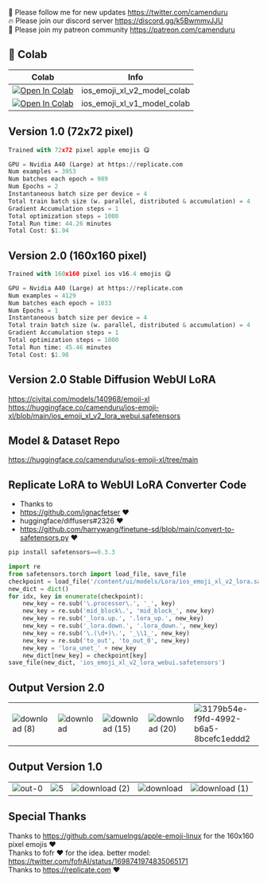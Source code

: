 🐣 Please follow me for new updates https://twitter.com/camenduru <br />
🔥 Please join our discord server https://discord.gg/k5BwmmvJJU <br />
🥳 Please join my patreon community https://patreon.com/camenduru <br />

## 🦒 Colab

| Colab | Info
| --- | --- |
[![Open In Colab](https://colab.research.google.com/assets/colab-badge.svg)](https://colab.research.google.com/github/camenduru/ios-emoji-xl-model-colab/blob/main/ios_emoji_xl_v2_model_colab.ipynb) | ios_emoji_xl_v2_model_colab
[![Open In Colab](https://colab.research.google.com/assets/colab-badge.svg)](https://colab.research.google.com/github/camenduru/ios-emoji-xl-model-colab/blob/main/ios_emoji_xl_v1_model_colab.ipynb) | ios_emoji_xl_v1_model_colab

## Version 1.0 (72x72 pixel)

```py
Trained with 72x72 pixel apple emojis 😋

GPU = Nvidia A40 (Large) at https://replicate.com
Num examples = 3953
Num batches each epoch = 989
Num Epochs = 2
Instantaneous batch size per device = 4
Total train batch size (w. parallel, distributed & accumulation) = 4
Gradient Accumulation steps = 1
Total optimization steps = 1000
Total Run time: 44.26 minutes
Total Cost: $1.94
```

## Version 2.0 (160x160 pixel)

```py
Trained with 160x160 pixel ios v16.4 emojis 😋

GPU = Nvidia A40 (Large) at https://replicate.com
Num examples = 4129
Num batches each epoch = 1033
Num Epochs = 1
Instantaneous batch size per device = 4
Total train batch size (w. parallel, distributed & accumulation) = 4
Gradient Accumulation steps = 1
Total optimization steps = 1000
Total Run time: 45.46 minutes
Total Cost: $1.98
```

## Version 2.0 Stable Diffusion WebUI LoRA
https://civitai.com/models/140968/emoji-xl <br />
https://huggingface.co/camenduru/ios-emoji-xl/blob/main/ios_emoji_xl_v2_lora_webui.safetensors <br />

## Model & Dataset Repo
https://huggingface.co/camenduru/ios-emoji-xl/tree/main

## Replicate LoRA to WebUI LoRA Converter Code
- Thanks to
- https://github.com/ignacfetser ❤
- huggingface/diffusers#2326 ❤
- https://github.com/harrywang/finetune-sd/blob/main/convert-to-safetensors.py ❤

```py
pip install safetensors==0.3.3

import re
from safetensors.torch import load_file, save_file
checkpoint = load_file('/content/ui/models/Lora/ios_emoji_xl_v2_lora.safetensors')
new_dict = dict()
for idx, key in enumerate(checkpoint):
    new_key = re.sub('\.processor\.', '_', key)
    new_key = re.sub('mid_block\.', 'mid_block_', new_key)
    new_key = re.sub('_lora.up.', '.lora_up.', new_key)
    new_key = re.sub('_lora.down.', '.lora_down.', new_key)
    new_key = re.sub('\.(\d+)\.', '_\\1_', new_key)
    new_key = re.sub('to_out', 'to_out_0', new_key)
    new_key = 'lora_unet_' + new_key
    new_dict[new_key] = checkpoint[key]
save_file(new_dict, 'ios_emoji_xl_v2_lora_webui.safetensors')
```

## Output Version 2.0
|  |  |  |  |  |
| --- | --- | --- | --- | --- |
![download (8)](https://github.com/camenduru/ios-emoji-xl-model-colab/assets/54370274/e1b834aa-8342-4d87-86f2-3c47c8bc083e) | ![download](https://github.com/camenduru/ios-emoji-xl-model-colab/assets/54370274/6a7d2424-e29a-40ff-a500-70544e680447) | ![download (15)](https://github.com/camenduru/ios-emoji-xl-model-colab/assets/54370274/0e02f62f-1001-40a9-b8ac-a826506a74cd) | ![download (20)](https://github.com/camenduru/ios-emoji-xl-model-colab/assets/54370274/4f94d267-b190-4808-84e3-e91e83bdf8eb) | ![3179b54e-f9fd-4992-b6a5-8bcefc1eddd2](https://github.com/camenduru/ios-emoji-xl-model-colab/assets/54370274/c5db74ea-572b-4098-a912-847c4c2a7bc9)

## Output Version 1.0
|  |  |  |  |  |
| --- | --- | --- | --- | --- |
![out-0](https://github.com/camenduru/ios-emoji-xl-model-colab/assets/54370274/63ced594-e889-40f5-9d50-dd3cec1efaed) | ![5](https://github.com/camenduru/ios-emoji-xl-model-colab/assets/54370274/1a87d515-38d5-439c-bbd1-523f46de8d1f) | ![download (2)](https://github.com/camenduru/ios-emoji-xl-model-colab/assets/54370274/3c01739f-6094-4eeb-893a-3b4f4ab91337) | ![download](https://github.com/camenduru/ios-emoji-xl-model-colab/assets/54370274/63f7beb3-e4c6-4f29-ba91-c7cc79f2c723) | ![download (1)](https://github.com/camenduru/ios-emoji-xl-model-colab/assets/54370274/6ce8f20f-3a43-4013-9f9c-60765b30892a)

## Special Thanks
Thanks to https://github.com/samuelngs/apple-emoji-linux for the 160x160 pixel emojis ❤ <br />
Thanks to fofr ❤ for the idea. better model: https://twitter.com/fofrAI/status/1698741974835065171 <br />
Thanks to https://replicate.com ❤ <br />

